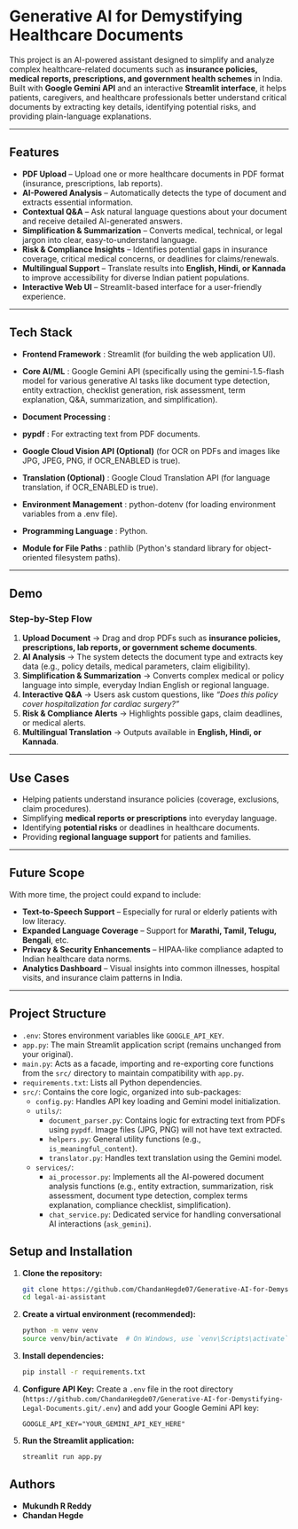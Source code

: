 # Generative AI for Demystifying Healthcare Documents

This project is an AI-powered assistant designed to simplify and analyze complex healthcare-related documents such as **insurance policies, medical reports, prescriptions, and government health schemes** in India. Built with **Google Gemini API** and an interactive **Streamlit interface**, it helps patients, caregivers, and healthcare professionals better understand critical documents by extracting key details, identifying potential risks, and providing plain-language explanations.

---

## Features
- **PDF Upload** – Upload one or more healthcare documents in PDF format (insurance, prescriptions, lab reports).  
- **AI-Powered Analysis** – Automatically detects the type of document and extracts essential information.  
- **Contextual Q&A** – Ask natural language questions about your document and receive detailed AI-generated answers.  
- **Simplification & Summarization** – Converts medical, technical, or legal jargon into clear, easy-to-understand language.  
- **Risk & Compliance Insights** – Identifies potential gaps in insurance coverage, critical medical concerns, or deadlines for claims/renewals.  
- **Multilingual Support** – Translate results into **English, Hindi, or Kannada** to improve accessibility for diverse Indian patient populations.  
- **Interactive Web UI** – Streamlit-based interface for a user-friendly experience.  

---

## Tech Stack

- **Frontend Framework** : Streamlit (for building the web application UI).

- **Core AI/ML** : Google Gemini API (specifically using the gemini-1.5-flash model for various generative AI tasks like document type detection, entity extraction, checklist generation, risk assessment, term explanation, Q&A, summarization, and simplification).

- **Document Processing** :

- **pypdf** : For extracting text from PDF documents.

- **Google Cloud Vision API (Optional)** (for OCR on PDFs and images like JPG, JPEG, PNG, if OCR_ENABLED is true).

- **Translation (Optional)** : Google Cloud Translation API (for language translation, if OCR_ENABLED is true).

- **Environment Management** : python-dotenv (for loading environment variables from a .env file).

- **Programming Language** : Python.

- **Module for File Paths** : pathlib (Python's standard library for object-oriented filesystem paths). 

---

## Demo

### Step-by-Step Flow
1. **Upload Document** → Drag and drop PDFs such as **insurance policies, prescriptions, lab reports, or government scheme documents**.  
2. **AI Analysis** → The system detects the document type and extracts key data (e.g., policy details, medical parameters, claim eligibility).  
3. **Simplification & Summarization** → Converts complex medical or policy language into simple, everyday Indian English or regional language.  
4. **Interactive Q&A** → Users ask custom questions, like *“Does this policy cover hospitalization for cardiac surgery?”*  
5. **Risk & Compliance Alerts** → Highlights possible gaps, claim deadlines, or medical alerts.  
6. **Multilingual Translation** → Outputs available in **English, Hindi, or Kannada**.    
---

## Use Cases 
- Helping patients understand insurance policies (coverage, exclusions, claim procedures).
- Simplifying **medical reports or prescriptions** into everyday language.
- Identifying **potential risks** or deadlines in healthcare documents.  
- Providing **regional language support** for patients and families.  

---

## Future Scope 
With more time, the project could expand to include:    
- **Text-to-Speech Support** – Especially for rural or elderly patients with low literacy.  
- **Expanded Language Coverage** – Support for **Marathi, Tamil, Telugu, Bengali**, etc.   
- **Privacy & Security Enhancements** – HIPAA-like compliance adapted to Indian healthcare data norms.  
- **Analytics Dashboard** – Visual insights into common illnesses, hospital visits, and insurance claim patterns in India.  

---
## Project Structure

-   `.env`: Stores environment variables like `GOOGLE_API_KEY`.
-   `app.py`: The main Streamlit application script (remains unchanged from your original).
-   `main.py`: Acts as a facade, importing and re-exporting core functions from the `src/` directory to maintain compatibility with `app.py`.
-   `requirements.txt`: Lists all Python dependencies.
-   `src/`: Contains the core logic, organized into sub-packages:
    -   `config.py`: Handles API key loading and Gemini model initialization.
    -   `utils/`:
        -   `document_parser.py`: Contains logic for extracting text from PDFs using `pypdf`. Image files (JPG, PNG) will not have text extracted.
        -   `helpers.py`: General utility functions (e.g., `is_meaningful_content`).
        -   `translator.py`: Handles text translation using the Gemini model.
    -   `services/`:
        -   `ai_processor.py`: Implements all the AI-powered document analysis functions (e.g., entity extraction, summarization, risk assessment, document type detection, complex terms explanation, compliance checklist, simplification).
        -   `chat_service.py`: Dedicated service for handling conversational AI interactions (`ask_gemini`).

## Setup and Installation

1.  **Clone the repository:**
    ```bash
    git clone https://github.com/ChandanHegde07/Generative-AI-for-Demystifying-Legal-Documents.git
    cd legal-ai-assistant
    ```
2.  **Create a virtual environment (recommended):**
    ```bash
    python -m venv venv
    source venv/bin/activate  # On Windows, use `venv\Scripts\activate`
    ```
3.  **Install dependencies:**
    ```bash
    pip install -r requirements.txt
    ```
4.  **Configure API Key:**
    Create a `.env` file in the root directory (`https://github.com/ChandanHegde07/Generative-AI-for-Demystifying-Legal-Documents.git/.env`) and add your Google Gemini API key:
    ```
    GOOGLE_API_KEY="YOUR_GEMINI_API_KEY_HERE"
    ```
5.  **Run the Streamlit application:**
    ```bash
    streamlit run app.py
    ```
## Authors
- **Mukundh R Reddy**  
- **Chandan Hegde**
